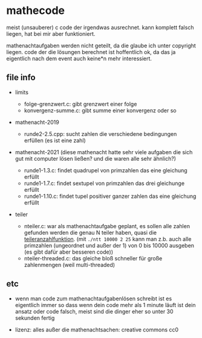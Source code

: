 # mathecode

meist (unsauberer) c code der irgendwas ausrechnet. kann komplett falsch liegen, hat bei mir aber funktioniert.

mathenachtaufgaben werden nicht geteilt, da die glaube ich unter copyright liegen.
code der die lösungen berechnet ist hoffentlich ok, da das ja eigentlich nach dem event auch keine*n mehr interessiert.

## file info

* limits
  * folge-grenzwert.c: gibt grenzwert einer folge
  * konvergenz-summe.c: gibt summe einer konvergenz oder so

* mathenacht-2019
  * runde2-2.5.cpp: sucht zahlen die verschiedene bedingungen erfüllen (es ist eine zahl)

* mathenacht-2021 (diese mathenacht hatte sehr viele aufgaben die sich gut mit computer lösen ließen? und die waren alle sehr ähnlich?)
  * runde1-1.3.c: findet quadrupel von primzahlen das eine gleichung erfüllt
  * runde1-1.7.c: findet sextupel von primzahlen das drei gleichunge erfüllt
  * runde1-1.10.c: findet tupel positiver ganzer zahlen das eine gleichung erfüllt

* teiler
  * nteiler.c: war als mathenachtaufgabe geplant, es sollen alle zahlen gefunden werden die genau N teiler haben, quasi die [teileranzahlfunktion](https://de.wikipedia.org/wiki/Teileranzahlfunktion). (mit `./ntt 10000 2 25` kann man z.b. auch alle primzahlen (ungeordnet und außer der 1) von 0 bis 10000 ausgeben (es gibt dafür aber besseren code))
  * nteiler-threaded.c: das gleiche bloß schneller für große zahlenmengen (weil multi-threaded)

## etc

* wenn man code zum mathenachtaufgabenlösen schreibt ist es eigentlich immer so dass wenn dein code mehr als 1 minute läuft ist dein ansatz oder code falsch, meist sind die dinger eher so unter 30 sekunden fertig

* lizenz: alles außer die mathenachtsachen: creative commons cc0
